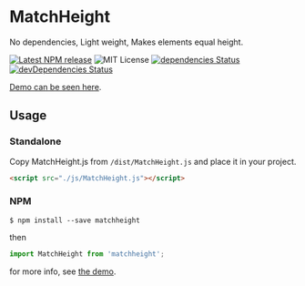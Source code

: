 # MatchHeight

No dependencies, Light weight, Makes elements equal height.

[![Latest NPM release](https://img.shields.io/npm/v/matchheight.svg)](https://www.npmjs.com/package/matchheight)
![MIT License](https://img.shields.io/npm/l/matchheight.svg)
[![dependencies Status](https://david-dm.org/yomotsu/MatchHeight/status.svg)](https://david-dm.org/yomotsu/MatchHeight)
[![devDependencies Status](https://david-dm.org/yomotsu/MatchHeight/dev-status.svg)](https://david-dm.org/yomotsu/MatchHeight?type=dev)

[Demo can be seen here](https://yomotsu.github.io/MatchHeight/examples/).

## Usage

### Standalone

Copy MatchHeight.js from `/dist/MatchHeight.js` and place it in your project.
```html
<script src="./js/MatchHeight.js"></script>
```

### NPM
```
$ npm install --save matchheight
```

then
```javascript
import MatchHeight from 'matchheight';
```

for more info, see [the demo](https://yomotsu.github.io/MatchHeight/examples/).
